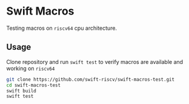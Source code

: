 # Swift Macros

Testing macros on `riscv64` cpu architecture.

## Usage

Clone repository and run `swift test` to verify macros are available and working on `riscv64`

```sh
git clone https://github.com/swift-riscv/swift-macros-test.git
cd swift-macros-test
swift build
swift test
```
